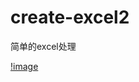 # create-excel2
简单的excel处理
  
[!image](https://github.com/star1986xk/create-excel2/blob/master/win.png)
